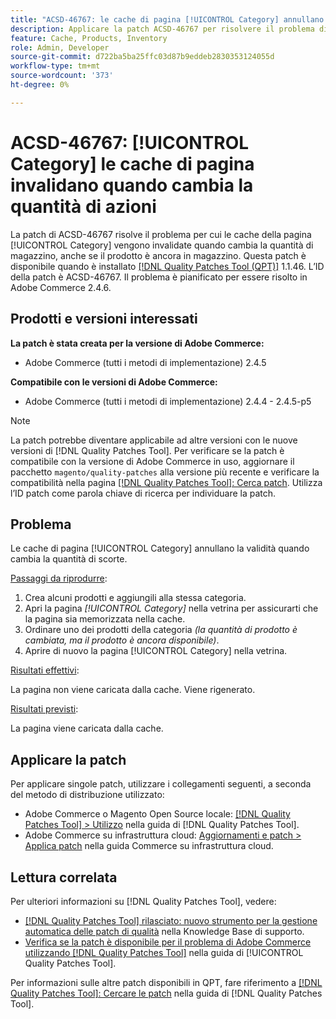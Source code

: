 ```yaml
---
title: "ACSD-46767: le cache di pagina [!UICONTROL Category] annullano la validità quando cambia la quantità di scorte"
description: Applicare la patch ACSD-46767 per risolvere il problema di Adobe Commerce, in cui le cache di pagina [!UICONTROL Category] annullano la validità quando cambia la quantità di magazzino, anche se il prodotto è ancora in magazzino.
feature: Cache, Products, Inventory
role: Admin, Developer
source-git-commit: d722ba5ba25ffc03d87b9eddeb2830353124055d
workflow-type: tm+mt
source-wordcount: '373'
ht-degree: 0%

---
```


# ACSD-46767: [!UICONTROL Category] le cache di pagina invalidano quando cambia la quantità di azioni

La patch di ACSD-46767 risolve il problema per cui le cache della pagina [!UICONTROL Category] vengono invalidate quando cambia la quantità di magazzino, anche se il prodotto è ancora in magazzino. Questa patch è disponibile quando è installato [[!DNL Quality Patches Tool (QPT)]](https://experienceleague.adobe.com/en/docs/commerce-knowledge-base/kb/announcements/commerce-announcements/magento-quality-patches-released-new-tool-to-self-serve-quality-patches) 1.1.46. L’ID della patch è ACSD-46767. Il problema è pianificato per essere risolto in Adobe Commerce 2.4.6.

## Prodotti e versioni interessati

**La patch è stata creata per la versione di Adobe Commerce:**

* Adobe Commerce (tutti i metodi di implementazione) 2.4.5

**Compatibile con le versioni di Adobe Commerce:**

* Adobe Commerce (tutti i metodi di implementazione) 2.4.4 - 2.4.5-p5

>[!NOTE]
>
>La patch potrebbe diventare applicabile ad altre versioni con le nuove versioni di [!DNL Quality Patches Tool]. Per verificare se la patch è compatibile con la versione di Adobe Commerce in uso, aggiornare il pacchetto `magento/quality-patches` alla versione più recente e verificare la compatibilità nella pagina [[!DNL Quality Patches Tool]: Cerca patch](https://experienceleague.adobe.com/tools/commerce-quality-patches/index.html). Utilizza l’ID patch come parola chiave di ricerca per individuare la patch.

## Problema

Le cache di pagina [!UICONTROL Category] annullano la validità quando cambia la quantità di scorte.

<u>Passaggi da riprodurre</u>:

1. Crea alcuni prodotti e aggiungili alla stessa categoria.
1. Apri la pagina *[!UICONTROL Category]* nella vetrina per assicurarti che la pagina sia memorizzata nella cache.
1. Ordinare uno dei prodotti della categoria *(la quantità di prodotto è cambiata, ma il prodotto è ancora disponibile)*.
1. Aprire di nuovo la pagina [!UICONTROL Category] nella vetrina.

<u>Risultati effettivi</u>:

La pagina non viene caricata dalla cache. Viene rigenerato.

<u>Risultati previsti</u>:

La pagina viene caricata dalla cache.

## Applicare la patch

Per applicare singole patch, utilizzare i collegamenti seguenti, a seconda del metodo di distribuzione utilizzato:

* Adobe Commerce o Magento Open Source locale: [[!DNL Quality Patches Tool] > Utilizzo](https://experienceleague.adobe.com/docs/commerce-operations/tools/quality-patches-tool/usage.html) nella guida di [!DNL Quality Patches Tool].
* Adobe Commerce su infrastruttura cloud: [Aggiornamenti e patch > Applica patch](https://experienceleague.adobe.com/docs/commerce-cloud-service/user-guide/develop/upgrade/apply-patches.html) nella guida Commerce su infrastruttura cloud.

## Lettura correlata

Per ulteriori informazioni su [!DNL Quality Patches Tool], vedere:

* [[!DNL Quality Patches Tool] rilasciato: nuovo strumento per la gestione automatica delle patch di qualità](https://experienceleague.adobe.com/en/docs/commerce-knowledge-base/kb/announcements/commerce-announcements/magento-quality-patches-released-new-tool-to-self-serve-quality-patches) nella Knowledge Base di supporto.
* [Verifica se la patch è disponibile per il problema di Adobe Commerce utilizzando  [!DNL Quality Patches Tool]](/help/tools/quality-patches-tool/patches-available-in-qpt/check-patch-for-magento-issue-with-magento-quality-patches.md) nella guida di [!UICONTROL Quality Patches Tool].


Per informazioni sulle altre patch disponibili in QPT, fare riferimento a [[!DNL Quality Patches Tool]: Cercare le patch](https://experienceleague.adobe.com/tools/commerce-quality-patches/index.html) nella guida di [!DNL Quality Patches Tool].
